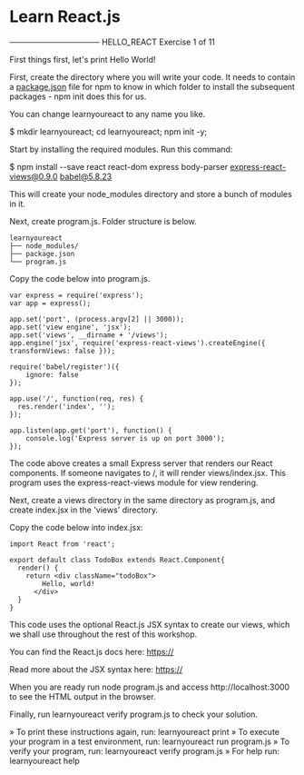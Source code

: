 # Learn React.js
────────────────
 HELLO_REACT
 Exercise 1 of 11

First things first, let's print Hello World!

First, create the directory where you will write your code. It needs to contain a [package.json](https://docs.npmjs.com/getting-started/using-a-package.json) file
for npm to know in which folder to install the subsequent packages - npm init does this for us.

You can change learnyoureact to any name you like.

$ mkdir learnyoureact; cd learnyoureact; npm init -y;

Start by installing the required modules. Run this command:

$ npm install --save react react-dom express body-parser express-react-views@0.9.0 babel@5.8.23

This will create your node_modules directory and store a bunch of modules in it.

Next, create program.js. Folder structure is below.

    learnyoureact
    ├── node_modules/
    ├── package.json
    └── program.js

Copy the code below into program.js.

    var express = require('express');
    var app = express();

    app.set('port', (process.argv[2] || 3000));
    app.set('view engine', 'jsx');
    app.set('views', __dirname + '/views');
    app.engine('jsx', require('express-react-views').createEngine({ transformViews: false }));

    require('babel/register')({
        ignore: false
    });

    app.use('/', function(req, res) {
      res.render('index', '');
    });

    app.listen(app.get('port'), function() {
        console.log('Express server is up on port 3000');
    });

The code above creates a small Express server that renders our React
components. If someone navigates to /, it will render views/index.jsx.
This program uses the express-react-views module for view rendering.

Next, create a views directory in the same directory as program.js,
and create index.jsx in the 'views' directory.

Copy the code below into index.jsx:

    import React from 'react';

    export default class TodoBox extends React.Component{
      render() {
        return <div className="todoBox">
            Hello, world!
          </div>
      }
    }

This code uses the optional React.js JSX syntax to create our views,
which we shall use throughout the rest of this workshop.

You can find the React.js docs here: [https://](https://)

Read more about the JSX syntax here: [https://](https://)

When you are ready run node program.js and access http://localhost:3000 to see the HTML output in the browser.

Finally, run learnyoureact verify program.js to check your solution.


 » To print these instructions again, run: learnyoureact print
 » To execute your program in a test environment, run: learnyoureact run program.js
 » To verify your program, run: learnyoureact verify program.js
 » For help run: learnyoureact help